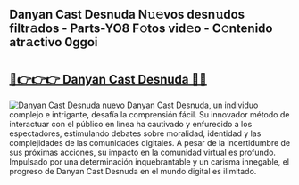 ## Danyan Cast Desnuda N𝚞𝚎vos desn𝚞dos filtr𝚊dos - Parts-YO8 F𝚘tos vid𝚎o - C𝚘ntenido atr𝚊ctivo 0ggoi

# <h2><a href="http://mbch8gb.tromn.icu/?c=Danyan+Cast+Desnuda">🔗👉👉👉 Danyan Cast Desnuda 🔗🔗</a></h2>

[![Danyan Cast Desnuda nuevo](https://i.imgur.com/pEAQMta.gif)](http://mbch8gb.tromn.icu/?c=Danyan+Cast+Desnuda)
Danyan Cast Desnuda, un individuo complejo e intrigante, desafía la comprensión fácil. Su innovador método de interactuar con el público en línea ha cautivado y enfurecido a los espectadores, estimulando debates sobre moralidad, identidad y las complejidades de las comunidades digitales. A pesar de la incertidumbre de sus próximas acciones, su impacto en la comunidad virtual es profundo. Impulsado por una determinación inquebrantable y un carisma innegable, el progreso de Danyan Cast Desnuda en el mundo digital es ilimitado.
